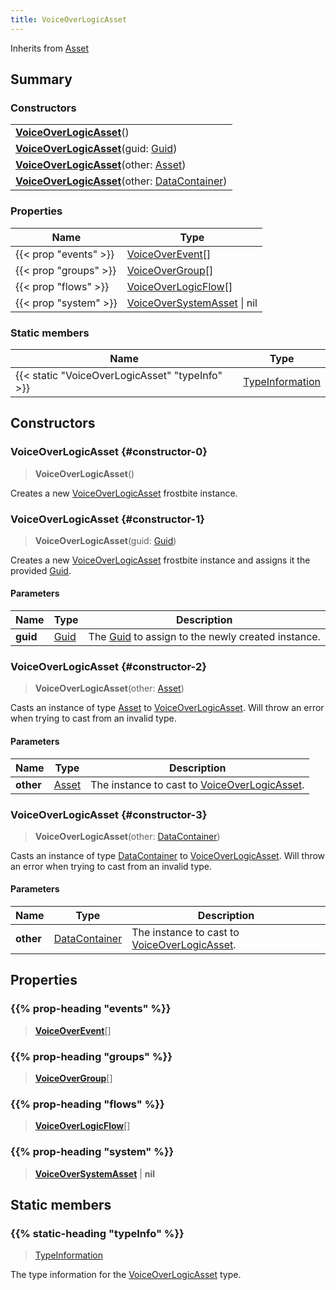 ```yaml
---
title: VoiceOverLogicAsset
---
```


Inherits from 
[Asset](/vext/ref/fb/asset)

## Summary
### Constructors
| |
| ----------- |
| **[VoiceOverLogicAsset](#constructor-0)**() |
| **[VoiceOverLogicAsset](#constructor-1)**(guid: [Guid](/vext/ref/shared/class/guid)) |
| **[VoiceOverLogicAsset](#constructor-2)**(other: [Asset](/vext/ref/fb/asset)) |
| **[VoiceOverLogicAsset](#constructor-3)**(other: [DataContainer](/vext/ref/shared/class/datacontainer)) |

### Properties
| Name | Type |
| ---- | ---- |
| {{< prop "events" >}} | [VoiceOverEvent](/vext/ref/fb/voiceoverevent)[] |
| {{< prop "groups" >}} | [VoiceOverGroup](/vext/ref/fb/voiceovergroup)[] |
| {{< prop "flows" >}} | [VoiceOverLogicFlow](/vext/ref/fb/voiceoverlogicflow)[] |
| {{< prop "system" >}} | [VoiceOverSystemAsset](/vext/ref/fb/voiceoversystemasset) \| nil |

### Static members
| Name | Type |
| ---- | ---- |
| {{< static "VoiceOverLogicAsset" "typeInfo" >}} | [TypeInformation](/vext/ref/shared/class/typeinformation) |

## Constructors
### VoiceOverLogicAsset {#constructor-0}
> **VoiceOverLogicAsset**()

Creates a new [VoiceOverLogicAsset](/vext/ref/fb/voiceoverlogicasset) frostbite instance.

### VoiceOverLogicAsset {#constructor-1}
> **VoiceOverLogicAsset**(guid: [Guid](/vext/ref/shared/class/guid))

Creates a new [VoiceOverLogicAsset](/vext/ref/fb/voiceoverlogicasset) frostbite instance and assigns it the provided [Guid](/vext/ref/shared/class/guid).

#### Parameters
| Name | Type | Description |
| ---- | ---- | ----------- |
| **guid** | [Guid](/vext/ref/shared/class/guid) | The [Guid](/vext/ref/shared/class/guid) to assign to the newly created instance. |

### VoiceOverLogicAsset {#constructor-2}
> **VoiceOverLogicAsset**(other: [Asset](/vext/ref/fb/asset))

Casts an instance of type [Asset](/vext/ref/fb/asset) to [VoiceOverLogicAsset](/vext/ref/fb/voiceoverlogicasset). Will throw an error when trying to cast from an invalid type.

#### Parameters
| Name | Type | Description |
| ---- | ---- | ----------- |
| **other** | [Asset](/vext/ref/fb/asset) | The instance to cast to [VoiceOverLogicAsset](/vext/ref/fb/voiceoverlogicasset). |

### VoiceOverLogicAsset {#constructor-3}
> **VoiceOverLogicAsset**(other: [DataContainer](/vext/ref/shared/class/datacontainer))

Casts an instance of type [DataContainer](/vext/ref/shared/class/datacontainer) to [VoiceOverLogicAsset](/vext/ref/fb/voiceoverlogicasset). Will throw an error when trying to cast from an invalid type.

#### Parameters
| Name | Type | Description |
| ---- | ---- | ----------- |
| **other** | [DataContainer](/vext/ref/shared/class/datacontainer) | The instance to cast to [VoiceOverLogicAsset](/vext/ref/fb/voiceoverlogicasset). |

## Properties
### {{% prop-heading "events" %}}
> **[VoiceOverEvent](/vext/ref/fb/voiceoverevent)**[]

### {{% prop-heading "groups" %}}
> **[VoiceOverGroup](/vext/ref/fb/voiceovergroup)**[]

### {{% prop-heading "flows" %}}
> **[VoiceOverLogicFlow](/vext/ref/fb/voiceoverlogicflow)**[]

### {{% prop-heading "system" %}}
> **[VoiceOverSystemAsset](/vext/ref/fb/voiceoversystemasset)** | **nil**

## Static members
### {{% static-heading "typeInfo" %}}
> [TypeInformation](/vext/ref/shared/class/typeinformation)

The type information for the [VoiceOverLogicAsset](/vext/ref/fb/voiceoverlogicasset) type.

